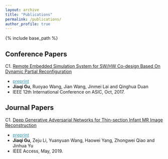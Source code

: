 ```yaml
---
layout: archive
title: "Publications"
permalink: /publications/
author_profile: true
---
```


{% include base_path %}
                
Conference Papers
-------

C1. [Remote Embedded Simulation System for SW/HW Co-design Based On Dynamic Partial Reconfiguration](https://doi.org/10.1109/ASICON.2017.8252498) 
   * <a href="/publications/papers/FPGA_ASICON2017_Gu.pdf" style="color:#3793ae">preprint</a>
   * **Jiaqi Gu**, Ruoyao Wang, Jian Wang, Jinmei Lai and Qinghua Duan  
   * IEEE 12th International Conference on ASIC, Oct, 2017.

Journal Papers
-------

C1. [Deep Generative Adversarial Networks for Thin-section Infant MR Image Reconstruction](https://doi.org/10.1109/ACCESS.2019.2918926) 
   * <a href="/publications/papers/ML_IEEEACCESS2019_Gu.pdf" style="color:#3793ae">preprint</a>
   * **Jiaqi Gu**, Zeju Li, Yuanyuan Wang, Haowei Yang, Zhongwei Qiao and Jinhua Yu 
   * IEEE Access, May, 2019.